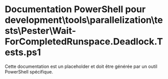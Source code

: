 # Documentation PowerShell pour development\tools\parallelization\tests\Pester\Wait-ForCompletedRunspace.Deadlock.Tests.ps1

Cette documentation est un placeholder et doit être générée par un outil PowerShell spécifique.
